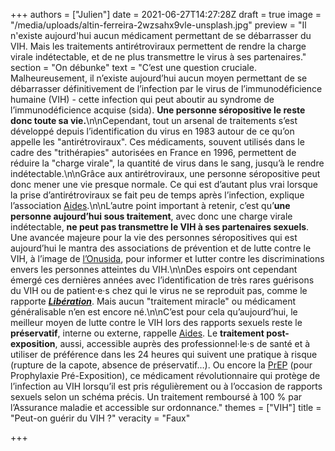 +++
authors = ["Julien"]
date = 2021-06-27T14:27:28Z
draft = true
image = "/media/uploads/altin-ferreira-2wzsahx9vle-unsplash.jpg"
preview = "Il n'existe aujourd'hui aucun médicament permettant de se débarrasser du VIH. Mais les traitements antirétroviraux permettent de rendre la charge virale indétectable, et de ne plus transmettre le virus à ses partenaires."
section = "On débunke"
text = "C’est une question cruciale. Malheureusement, il n’existe aujourd’hui aucun moyen permettant de se débarrasser définitivement de l’infection par le virus de l’immunodéficience humaine (VIH) - cette infection qui peut aboutir au syndrome de l’immunodéficience acquise (sida). **Une personne séropositive le reste donc toute sa vie.**\n\nCependant, tout un arsenal de traitements s’est développé depuis l’identification du virus en 1983 autour de ce qu’on appelle les \"antirétroviraux\". Ces médicaments, souvent utilisés dans le cadre des \"trithérapies\" autorisées en France en 1996, permettent de réduire la \"charge virale\", la quantité de virus dans le sang, jusqu’à le rendre indétectable.\n\nGrâce aux antirétroviraux, une personne séropositive peut donc mener une vie presque normale. Ce qui est d’autant plus vrai lorsque la prise d’antirétroviraux se fait peu de temps après l’infection, explique l’association [Aides](https://www.aides.org/traitement-vih-sida).\n\nL’autre point important à retenir, c’est qu’**une personne aujourd’hui sous traitement**, avec donc une charge virale indétectable, **ne peut pas transmettre le VIH à ses partenaires sexuels**. Une avancée majeure pour la vie des personnes séropositives qui est aujourd’hui le mantra des associations de prévention et de lutte contre le VIH, à l’image de [l’Onusida](https://www.unaids.org/fr/resources/presscentre/featurestories/2018/july/undetectable-untransmittable), pour informer et lutter contre les discriminations envers les personnes atteintes du VIH.\n\nDes espoirs ont cependant émergé ces dernières années avec l’identification de très rares guérisons du VIH ou de patient·e·s chez qui le virus ne se reproduit pas, comme le rapporte [**_Libération_**](https://www.liberation.fr/france/2019/03/05/sida-peut-on-guerir-du-vih_1713126/). Mais aucun \"traitement miracle\" ou médicament généralisable n’en est encore né.\n\nC’est pour cela qu’aujourd’hui, le meilleur moyen de lutte contre le VIH lors des rapports sexuels reste le **préservatif**, interne ou externe, rappelle [Aides](https://www.aides.org/les-outils-de-prevention-vih-sida). Le **traitement post-exposition**, aussi, accessible auprès des professionnel·le·s de santé et à utiliser de préférence dans les 24 heures qui suivent une pratique à risque (rupture de la capote, absence de préservatif…). Ou encore la [PrEP](https://www.aides.org/prep) (pour Prophylaxie Pré-Exposition), ce médicament révolutionnaire qui protège de l’infection au VIH lorsqu’il est pris régulièrement ou à l’occasion de rapports sexuels selon un schéma précis. Un traitement remboursé à 100 % par l’Assurance maladie et accessible sur ordonnance."
themes = ["VIH"]
title = "Peut-on guérir du VIH ?"
veracity = "Faux"

+++
